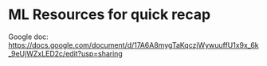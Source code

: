 # ML Resources for quick recap 

Google doc: https://docs.google.com/document/d/17A6A8mygTaKqczjWywuuffU1x9x_6k_9eUjWZxLED2c/edit?usp=sharing

